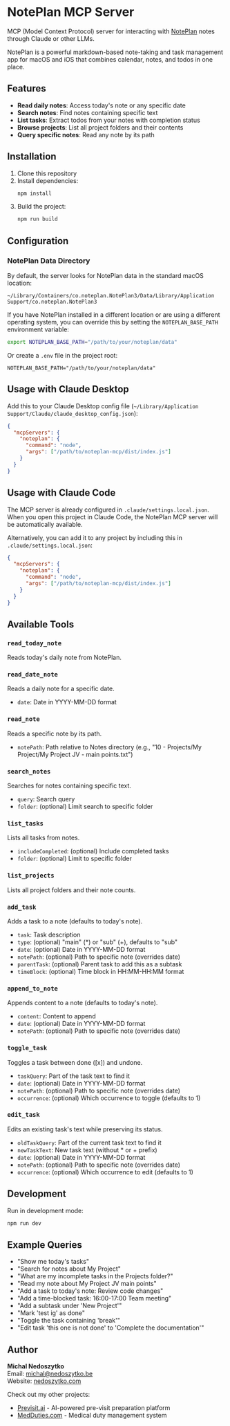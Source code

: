# NotePlan MCP Server

MCP (Model Context Protocol) server for interacting with [NotePlan](https://noteplan.co/) notes through Claude or other LLMs.

NotePlan is a powerful markdown-based note-taking and task management app for macOS and iOS that combines calendar, notes, and todos in one place.

## Features

- **Read daily notes**: Access today's note or any specific date
- **Search notes**: Find notes containing specific text
- **List tasks**: Extract todos from your notes with completion status
- **Browse projects**: List all project folders and their contents
- **Query specific notes**: Read any note by its path

## Installation

1. Clone this repository
2. Install dependencies:
   ```bash
   npm install
   ```
3. Build the project:
   ```bash
   npm run build
   ```

## Configuration

### NotePlan Data Directory

By default, the server looks for NotePlan data in the standard macOS location:
```
~/Library/Containers/co.noteplan.NotePlan3/Data/Library/Application Support/co.noteplan.NotePlan3
```

If you have NotePlan installed in a different location or are using a different operating system, you can override this by setting the `NOTEPLAN_BASE_PATH` environment variable:

```bash
export NOTEPLAN_BASE_PATH="/path/to/your/noteplan/data"
```

Or create a `.env` file in the project root:
```
NOTEPLAN_BASE_PATH="/path/to/your/noteplan/data"
```

## Usage with Claude Desktop

Add this to your Claude Desktop config file (`~/Library/Application Support/Claude/claude_desktop_config.json`):

```json
{
  "mcpServers": {
    "noteplan": {
      "command": "node",
      "args": ["/path/to/noteplan-mcp/dist/index.js"]
    }
  }
}
```

## Usage with Claude Code

The MCP server is already configured in `.claude/settings.local.json`. When you open this project in Claude Code, the NotePlan MCP server will be automatically available.

Alternatively, you can add it to any project by including this in `.claude/settings.local.json`:

```json
{
  "mcpServers": {
    "noteplan": {
      "command": "node",
      "args": ["/path/to/noteplan-mcp/dist/index.js"]
    }
  }
}
```

## Available Tools

### `read_today_note`
Reads today's daily note from NotePlan.

### `read_date_note`
Reads a daily note for a specific date.
- `date`: Date in YYYY-MM-DD format

### `read_note`
Reads a specific note by its path.
- `notePath`: Path relative to Notes directory (e.g., "10 - Projects/My Project/My Project JV - main points.txt")

### `search_notes`
Searches for notes containing specific text.
- `query`: Search query
- `folder`: (optional) Limit search to specific folder

### `list_tasks`
Lists all tasks from notes.
- `includeCompleted`: (optional) Include completed tasks
- `folder`: (optional) Limit to specific folder

### `list_projects`
Lists all project folders and their note counts.

### `add_task`
Adds a task to a note (defaults to today's note).
- `task`: Task description
- `type`: (optional) "main" (*) or "sub" (+), defaults to "sub"
- `date`: (optional) Date in YYYY-MM-DD format
- `notePath`: (optional) Path to specific note (overrides date)
- `parentTask`: (optional) Parent task to add this as a subtask
- `timeBlock`: (optional) Time block in HH:MM-HH:MM format

### `append_to_note`
Appends content to a note (defaults to today's note).
- `content`: Content to append
- `date`: (optional) Date in YYYY-MM-DD format
- `notePath`: (optional) Path to specific note (overrides date)

### `toggle_task`
Toggles a task between done ([x]) and undone.
- `taskQuery`: Part of the task text to find it
- `date`: (optional) Date in YYYY-MM-DD format
- `notePath`: (optional) Path to specific note (overrides date)
- `occurrence`: (optional) Which occurrence to toggle (defaults to 1)

### `edit_task`
Edits an existing task's text while preserving its status.
- `oldTaskQuery`: Part of the current task text to find it
- `newTaskText`: New task text (without * or + prefix)
- `date`: (optional) Date in YYYY-MM-DD format
- `notePath`: (optional) Path to specific note (overrides date)
- `occurrence`: (optional) Which occurrence to edit (defaults to 1)

## Development

Run in development mode:
```bash
npm run dev
```

## Example Queries

- "Show me today's tasks"
- "Search for notes about My Project"
- "What are my incomplete tasks in the Projects folder?"
- "Read my note about My Project JV main points"
- "Add a task to today's note: Review code changes"
- "Add a time-blocked task: 16:00-17:00 Team meeting"
- "Add a subtask under 'New Project'"
- "Mark 'test ig' as done"
- "Toggle the task containing 'break'"
- "Edit task 'this one is not done' to 'Complete the documentation'"

## Author

**Michal Nedoszytko**  
Email: michal@nedoszytko.be  
Website: [nedoszytko.com](https://nedoszytko.com)

Check out my other projects:
- [Previsit.ai](https://previsit.ai) - AI-powered pre-visit preparation platform
- [MedDuties.com](https://medduties.com) - Medical duty management system